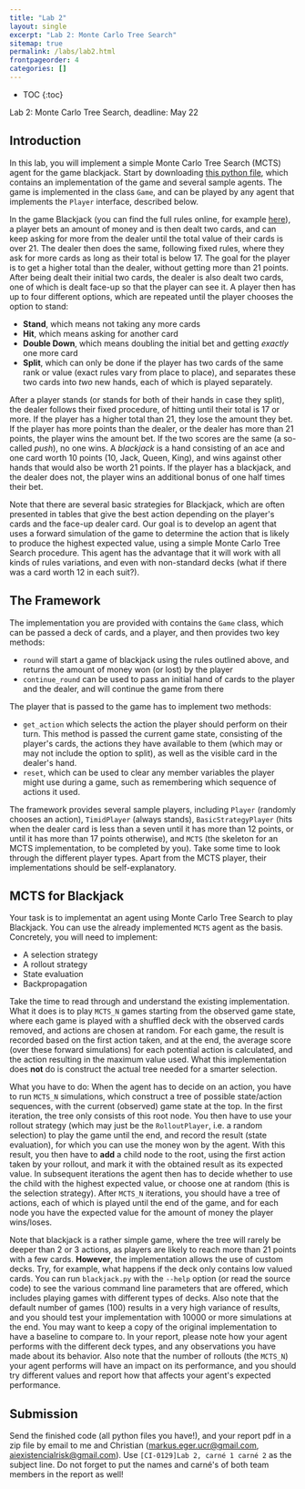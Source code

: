 ```yaml
---
title: "Lab 2"
layout: single
excerpt: "Lab 2: Monte Carlo Tree Search"
sitemap: true
permalink: /labs/lab2.html
frontpageorder: 4
categories: []
---
```


* TOC
{:toc}

Lab 2: Monte Carlo Tree Search, deadline: May 22

## Introduction

In this lab, you will implement a simple Monte Carlo Tree Search (MCTS) agent for the game blackjack. Start by downloading [this python file](/CI-0129/assets/blackjack.py), which contains an implementation of the game and 
several sample agents. The game is implemented in the class `Game`, and can be played by any agent that implements the `Player` interface, described below.
  
In the game Blackjack (you can find the full rules online, for example [here](https://bicyclecards.com/how-to-play/blackjack/)), a player bets an amount of money and
is then dealt two cards, and can keep asking for more from the dealer until the total value of their cards is over 21. The dealer then does the same, following fixed rules, 
where they ask for more cards as long as their total is below 17. The goal for the player is to get a higher total than the dealer, without getting more than 21 points. After 
being dealt their initial two cards, the dealer is also dealt two cards, one of which is dealt face-up so that the player can see it. A player then has up to four different options, 
which are repeated until the player chooses the option to stand:

  - **Stand**, which means not taking any more cards 
  - **Hit**, which means asking for another card 
  - **Double Down**, which means doubling the initial bet and getting *exactly* one more card 
  - **Split**, which can only be done if the player has two cards of the same rank or value (exact rules vary from place to place), and separates these two cards into *two* new hands, each of which is played separately. 
    
After a player stands (or stands for both of their hands in case they split), the dealer follows their fixed procedure, of hitting until their total is 17 or more. If the player has a higher total than 21, they lose the
amount they bet. If the player has more points than the dealer, or the dealer has more than 21 points, the player wins the amount bet. If the two scores are the same (a so-called *push*), no one wins. A *blackjack* is 
a hand consisting of an ace and one card worth 10 points (10, Jack, Queen, King), and wins against other hands that would also be worth 21 points. If the player has a blackjack, and the dealer does not, the player wins 
an additional bonus of one half times their bet. 

Note that there are several basic strategies for Blackjack, which are often presented in tables that give the best action depending on the player's cards and the face-up dealer card. Our goal is to develop an agent 
that uses a forward simulation of the game to determine the action that is likely to produce the highest expected value, using a simple Monte Carlo Tree Search procedure. This agent has the advantage that it will 
work with all kinds of rules variations, and even with non-standard decks (what if there was a card worth 12 in each suit?).

## The Framework 

The implementation you are provided with contains the `Game` class, which can be passed a deck of cards, and a player, and then provides two key methods:
   
   - `round` will start a game of blackjack using the rules outlined above, and returns the amount of money won (or lost) by the player 
   - `continue_round` can be used to pass an initial hand of cards to the player and the dealer, and will continue the game from there 
   
The player that is passed to the game has to implement two methods:

   - `get_action` which selects the action the player should perform on their turn. This method is passed the current game state, consisting of the player's cards, the actions they have available to them (which may or may 
   not include the option to split), as well as the visible card in the dealer's hand. 
   - `reset`, which can be used to clear any member variables the player might use during a game, such as remembering which sequence of actions it used.
   
   
The framework provides several sample players, including `Player` (randomly chooses an action), `TimidPlayer` (always stands), `BasicStrategyPlayer` (hits when the dealer card is less than a seven until it has more than 12 
points, or until it has more than 17 points otherwise), and `MCTS` (the skeleton for an MCTS implementation, to be completed by you). Take some time to look through the different player types. Apart from the MCTS player, 
their implementations should be self-explanatory.

## MCTS for Blackjack

Your task is to implementat an agent using Monte Carlo Tree Search to play Blackjack. You can use the already implemented `MCTS` agent as the basis. Concretely, you will need to implement:

  - A selection strategy 
  - A rollout strategy 
  - State evaluation
  - Backpropagation 
  
Take the time to read through and understand the existing implementation. What it does is to play `MCTS_N` games starting from the observed game state, where each game is played with a shuffled deck with the 
observed cards removed, and actions are chosen at random. For each game, the result is recorded based on the first action taken, and at the end, the average score (over these forward simulations) for each 
potential action is calculated, and the action resulting in the maximum value used. What this implementation does **not** do is construct the actual tree needed for a smarter selection. 

What you have to do: When the agent has to decide on an action, you have to run `MCTS_N` simulations, which construct a tree of possible state/action sequences, with the current (observed) game state at the top. 
In the first iteration, the tree only consists of this root node. You then have to use your rollout strategy (which may just be the `RolloutPlayer`, i.e. a random selection) to play the game until the end, and record 
the result (state evaluation), for which you can use the money won by the agent. With this result, you then have to **add** a child node to the root, using the first action taken by your rollout, and mark it with the
obtained result as its expected value. In subsequent iterations the agent then has to decide whether to use the child with the highest expected value, or choose one at random (this is the selection strategy). After 
`MCTS_N` iterations, you should have a tree of actions, each of which is played until the end of the game, and for each node you have the expected value for the amount of money the player wins/loses. 

Note that blackjack is a rather simple game, where the tree will rarely be deeper than 2 or 3 actions, as players are likely to reach more than 21 points with a few cards. **However**, the implementation allows the use
of custom decks. Try, for example, what happens if the deck only contains low valued cards. You can run `blackjack.py` with the `--help` option (or read the source code) to see the various command line parameters that 
are offered, which includes playing games with different types of decks. Also note that the default number of games (100) results in a very high variance of results, and you should test your implementation with 10000 
or more simulations at the end. You may want to keep a copy of the original implementation to have a baseline to compare to. In your report, please note how your agent performs with the different deck types, 
and any observations you have made about its behavior. Also note that the number of rollouts (the `MCTS_N`) your agent performs will have an impact on its performance, and you should try different values and report 
how that affects your agent's expected performance. 

## Submission

Send the finished code (all python files you have!), and your report pdf in a zip file by email to me and Christian ([markus.eger.ucr@gmail.com](mailto:markus.eger.ucr@gmail.com), 
[aiexistencialrisk@gmail.com](mailto:aiexistencialrisk@gmail.com)). Use `[CI-0129]Lab 2, carné 1 carné 2` as the subject line. Do not forget to put the names and 
carn&eacute;'s of both team members in the report as well!
